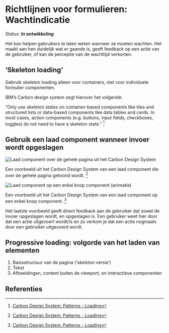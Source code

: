 # Richtlijnen voor formulieren: Wachtindicatie

_Status: **In ontwikkeling**_

Het kan helpen gebruikers te laten weten wanneer ze moeten wachten. Het maakt aan hen duidelijk wat er gaande is, geeft feedback op een actie van de gebruiker, of kan de perceptie van de wachttijd verkorten.

## ‘Skeleton loading’

Gebruik skeleton loading alleen voor containers, niet voor individuele formulier componenten.

IBM’s Carbon design system zegt hierover het volgende:

“Only use skeleton states on container-based components like tiles and structured lists or data-based components like data tables and cards. In most cases, action components (e.g. buttons, input fields, checkboxes, toggles) do not need to have a skeleton state.” [^carbon-loading]

## Gebruik een laad component wanneer invoer wordt opgeslagen

![Laad component over de gehele pagina uit het Carbon Design System](https://user-images.githubusercontent.com/248921/142436065-130ccbb7-e98e-405d-bc9f-156ae80c5b8a.png)

Een voorbeeld uit het Carbon Design System van een laad component die over de gehele pagina getoond wordt. [^carbon-loading]

![Laad component op een enkel knop component (animatie)](https://www.carbondesignsystem.com/a12da714d1543a1ebf216983682adb8d/inline-loading-animated.gif)

Een voorbeeld uit het Carbon Design System van een laad component op een enkel knop component. [^carbon-loading]

Het laatste voorbeeld geeft direct feedback aan de gebruiker dat zowel de invoer opgeslagen wordt, en opgeslagen is. Een gebruiker weet hier door dat een actie uitgevoert wordt/is en zo verkom je dat een actie nogmaals door een gebruiker uitgevoerd wordt.

## Progressive loading: volgorde van het laden van elementen

1. Basisstructuur van de pagina (‘_skeleton_ versie’)
2. Tekst
3. Afbeeldingen, content buiten de viewport, en interactieve componenten

## Referenties

[^carbon-loading]: [Carbon Design System: Patterns - Loading](https://www.carbondesignsystem.com/patterns/loading-pattern/)
